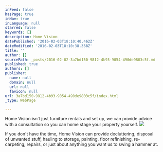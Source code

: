 ```yaml
---
inFeed: false
hasPage: true
inNav: true
inLanguage: null
starred: false
keywords: []
description: Home Vision
datePublished: '2016-02-03T18:10:40.462Z'
dateModified: '2016-02-03T18:10:38.358Z'
title: ''
author: []
sourcePath: _posts/2016-02-02-3a7bd150-9812-4b93-9054-490de9803c5f.md
published: true
authors: []
publisher:
  name: null
  domain: null
  url: null
  favicon: null
url: 3a7bd150-9812-4b93-9054-490de9803c5f/index.html
_type: WebPage

---
```

Home Vision isn't just furniture rentals and set up, we can provide advice with a consultation so you can home stage your property yourself.
![](https://s3-us-west-2.amazonaws.com/the-grid-img/p/9654dd77ea0c3e4865fae424c2a651e44a896b45.jpg)

If you don't have the time, Home Vision can provide decluttering, disposal of unwanted stuff, hauling to storage, painting, floor refinishing, re-carpeting, repairs, or just about anything you want us to swing a hammer at.
